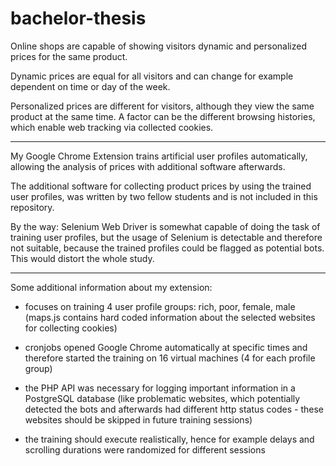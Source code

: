 # bachelor-thesis

Online shops are capable of showing visitors dynamic and personalized prices for the same product.

Dynamic prices are equal for all visitors and can change for example dependent on time or day of the week.

Personalized prices are different for visitors, although they view the same product at the same time. A factor can be the different browsing histories, which enable web tracking via collected cookies.

---

My Google Chrome Extension trains artificial user profiles automatically, allowing the analysis of prices with additional software afterwards.

The additional software for collecting product prices by using the trained user profiles, was written by two fellow students and is not included in this repository.

By the way: Selenium Web Driver is somewhat capable of doing the task of training user profiles, but the usage of Selenium is detectable and therefore not suitable, because the trained profiles could be flagged as potential bots. This would distort the whole study.

---

Some additional information about my extension:

- focuses on training 4 user profile groups: rich, poor, female, male (maps.js contains hard coded information about the selected websites for collecting cookies)

- cronjobs opened Google Chrome automatically at specific times and therefore started the training on 16 virtual machines (4 for each profile group)

- the PHP API was necessary for logging important information in a PostgreSQL database (like problematic websites, which potentially detected the bots and afterwards had different http status codes - these websites should be skipped in future training sessions)

- the training should execute realistically, hence for example delays and scrolling durations were randomized for different sessions
